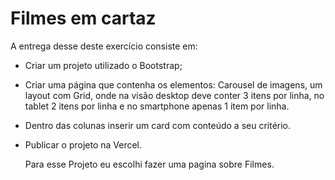 # Filmes em cartaz

A entrega desse deste exercício consiste em:
- Criar um projeto utilizado o Bootstrap;
- Criar uma página que contenha os elementos: Carousel de imagens, um layout com Grid, onde na visão desktop deve conter 3 itens por linha, no tablet 2 itens por linha e no smartphone apenas 1 item por linha.
- Dentro das colunas inserir um card com conteúdo a seu critério.
- Publicar o projeto na Vercel.

  Para esse Projeto eu escolhi fazer uma pagina sobre Filmes.
